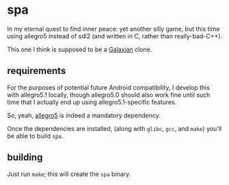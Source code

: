 spa
===

In my eternal quest to find inner peace: yet another silly game, but this time
using allegro5 instead of sdl2 (and written in C, rather than really-bad-C++).

This one I think is supposed to be a [Galaxian][] clone.

[Galaxian]: https://en.wikipedia.org/wiki/Galaxian

requirements
------------

For the purposes of potential future Android compatibility, I develop this
with allegro5.1 locally, though allegro5.0 should also work fine until such
time that I actually end up using allegro5.1-specific features.

So, yeah, [allegro5][] is indeed a mandatory dependency.

Once the dependencies are installed, (along with `glibc`, `gcc`, and
`make`) you'll be able to build `spa`.

[allegro5]: http://alleg.sourceforge.net

building
--------

Just run `make`; this will create the `spa` binary.


